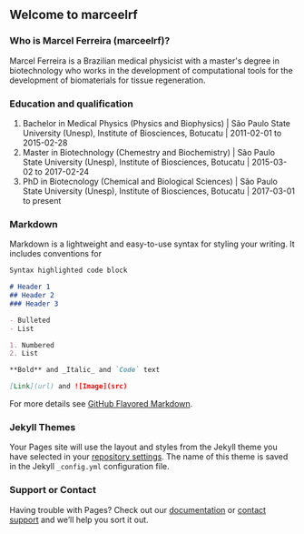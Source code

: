 ## Welcome to marceelrf

### Who is Marcel Ferreira (marceelrf)?
Marcel Ferreira is a Brazilian medical physicist with a master's degree in biotechnology who works in the development of computational tools for the development of biomaterials for tissue regeneration. 

### Education and qualification
1. Bachelor in Medical Physics (Physics and Biophysics) | São Paulo State University (Unesp), Institute of Biosciences, Botucatu | 2011-02-01 to 2015-02-28
2. Master in Biotechnology (Chemestry and Biochemistry) | São Paulo State University (Unesp), Institute of Biosciences, Botucatu | 2015-03-02 to 2017-02-24
3. PhD in Biotecnology (Chemical and Biological Sciences) | São Paulo State University (Unesp), Institute of Biosciences, Botucatu | 2017-03-01 to present

### Markdown

Markdown is a lightweight and easy-to-use syntax for styling your writing. It includes conventions for

```markdown
Syntax highlighted code block

# Header 1
## Header 2
### Header 3

- Bulleted
- List

1. Numbered
2. List

**Bold** and _Italic_ and `Code` text

[Link](url) and ![Image](src)
```

For more details see [GitHub Flavored Markdown](https://guides.github.com/features/mastering-markdown/).

### Jekyll Themes

Your Pages site will use the layout and styles from the Jekyll theme you have selected in your [repository settings](https://github.com/marceelrf/marceelrf.github.io/settings). The name of this theme is saved in the Jekyll `_config.yml` configuration file.

### Support or Contact

Having trouble with Pages? Check out our [documentation](https://docs.github.com/categories/github-pages-basics/) or [contact support](https://support.github.com/contact) and we’ll help you sort it out.
